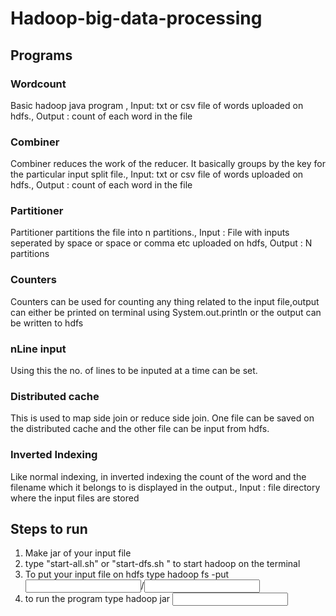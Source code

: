 # Hadoop-big-data-processing
## Programs
### Wordcount
Basic hadoop java program ,
Input: txt or csv file of words uploaded on hdfs.,
Output : count of each word in the file 

### Combiner
Combiner reduces the work of the reducer. It basically groups by the key for the particular input split file.,
Input: txt or csv file of words uploaded on hdfs.,
Output : count of each word in the file

### Partitioner 
Partitioner partitions the file into n partitions.,
Input : File with inputs seperated by space or space or comma etc uploaded on hdfs,
Output : N partitions 

### Counters
Counters can be used for counting any thing related to the input file,output can either be printed on terminal using
System.out.println or the output can be written to hdfs

### nLine input
Using this the no. of lines to be inputed at a time can be set.

### Distributed cache
This is used to map side join or reduce side join. One file can be saved on the distributed cache and the other file can be input from hdfs.

### Inverted Indexing
Like normal indexing, in inverted indexing the count of the word and the filename which it belongs to is displayed in the output.,
Input : file directory where the input files are stored

## Steps to run
1. Make jar of your input file 
2. type "start-all.sh" or "start-dfs.sh " to start hadoop on the terminal
3. To put your input file on hdfs type
hadoop fs -put <input file path>/<input file name> <hdfs file path>
4. to run the program type
hadoop jar <name of jar file> <classname> <input file path in hdfs> <output file path in hdfs>
